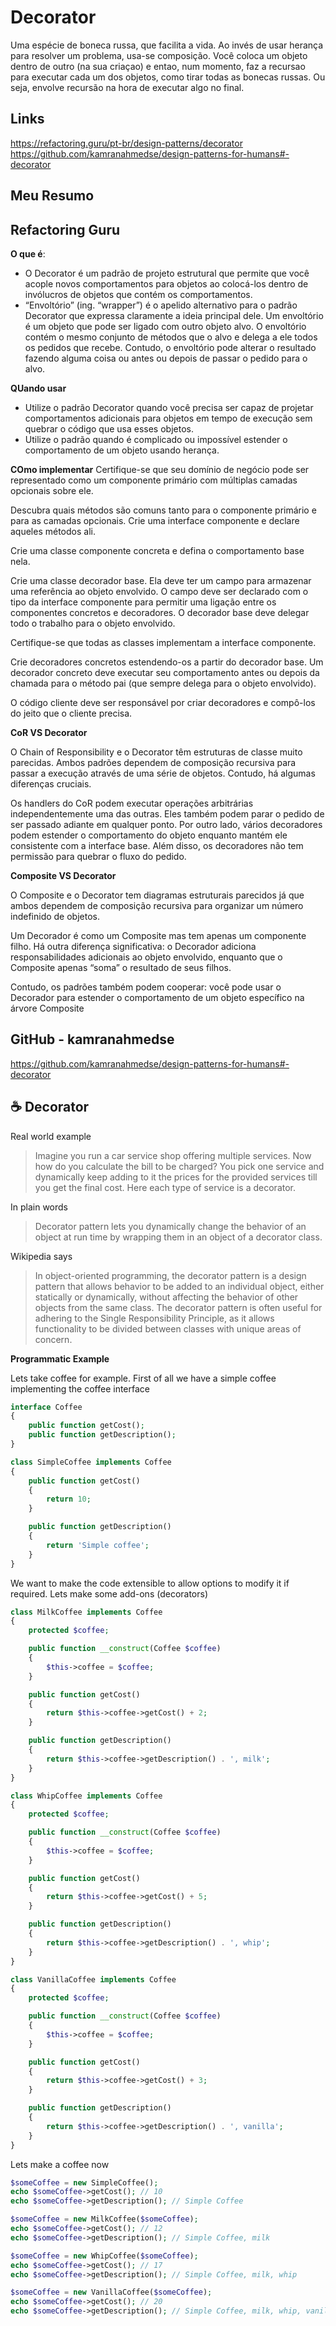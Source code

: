# Decorator

Uma espécie de boneca russa, que facilita a vida. Ao invés de usar herança para resolver um problema, usa-se composição. Você coloca um objeto dentro de outro (na sua criaçao) e entao, num momento, faz a recursao para executar cada um dos objetos, como tirar todas as bonecas russas. Ou seja, envolve recursão na hora de executar algo no final.

## Links

https://refactoring.guru/pt-br/design-patterns/decorator
https://github.com/kamranahmedse/design-patterns-for-humans#-decorator

## Meu Resumo

## Refactoring Guru

**O que é**:
+ O Decorator é um padrão de projeto estrutural que permite que você acople novos comportamentos para objetos ao colocá-los dentro de invólucros de objetos que contém os comportamentos.
+ “Envoltório” (ing. “wrapper”) é o apelido alternativo para o padrão Decorator que expressa claramente a ideia principal dele. Um envoltório é um objeto que pode ser ligado com outro objeto alvo. O envoltório contém o mesmo conjunto de métodos que o alvo e delega a ele todos os pedidos que recebe. Contudo, o envoltório pode alterar o resultado fazendo alguma coisa ou antes ou depois de passar o pedido para o alvo.

**QUando usar**
+ Utilize o padrão Decorator quando você precisa ser capaz de projetar comportamentos adicionais para objetos em tempo de execução sem quebrar o código que usa esses objetos.
+  Utilize o padrão quando é complicado ou impossível estender o comportamento de um objeto usando herança.

**COmo implementar**
Certifique-se que seu domínio de negócio pode ser representado como um componente primário com múltiplas camadas opcionais sobre ele.

Descubra quais métodos são comuns tanto para o componente primário e para as camadas opcionais. Crie uma interface componente e declare aqueles métodos ali.

Crie uma classe componente concreta e defina o comportamento base nela.

Crie uma classe decorador base. Ela deve ter um campo para armazenar uma referência ao objeto envolvido. O campo deve ser declarado com o tipo da interface componente para permitir uma ligação entre os componentes concretos e decoradores. O decorador base deve delegar todo o trabalho para o objeto envolvido.

Certifique-se que todas as classes implementam a interface componente.

Crie decoradores concretos estendendo-os a partir do decorador base. Um decorador concreto deve executar seu comportamento antes ou depois da chamada para o método pai (que sempre delega para o objeto envolvido).

O código cliente deve ser responsável por criar decoradores e compô-los do jeito que o cliente precisa.

**CoR VS Decorator**

O Chain of Responsibility e o Decorator têm estruturas de classe muito parecidas. Ambos padrões dependem de composição recursiva para passar a execução através de uma série de objetos. Contudo, há algumas diferenças cruciais.

Os handlers do CoR podem executar operações arbitrárias independentemente uma das outras. Eles também podem parar o pedido de ser passado adiante em qualquer ponto. Por outro lado, vários decoradores podem estender o comportamento do objeto enquanto mantém ele consistente com a interface base. Além disso, os decoradores não tem permissão para quebrar o fluxo do pedido.

**Composite VS Decorator**

O Composite e o Decorator tem diagramas estruturais parecidos já que ambos dependem de composição recursiva para organizar um número indefinido de objetos.

Um Decorador é como um Composite mas tem apenas um componente filho. Há outra diferença significativa: o Decorador adiciona responsabilidades adicionais ao objeto envolvido, enquanto que o Composite apenas “soma” o resultado de seus filhos.

Contudo, os padrões também podem cooperar: você pode usar o Decorador para estender o comportamento de um objeto específico na árvore Composite



## GitHub - kamranahmedse

https://github.com/kamranahmedse/design-patterns-for-humans#-decorator

☕ Decorator
-------------

Real world example

> Imagine you run a car service shop offering multiple services. Now how do you calculate the bill to be charged? You pick one service and dynamically keep adding to it the prices for the provided services till you get the final cost. Here each type of service is a decorator.

In plain words
> Decorator pattern lets you dynamically change the behavior of an object at run time by wrapping them in an object of a decorator class.

Wikipedia says
> In object-oriented programming, the decorator pattern is a design pattern that allows behavior to be added to an individual object, either statically or dynamically, without affecting the behavior of other objects from the same class. The decorator pattern is often useful for adhering to the Single Responsibility Principle, as it allows functionality to be divided between classes with unique areas of concern.

**Programmatic Example**

Lets take coffee for example. First of all we have a simple coffee implementing the coffee interface

```php
interface Coffee
{
    public function getCost();
    public function getDescription();
}

class SimpleCoffee implements Coffee
{
    public function getCost()
    {
        return 10;
    }

    public function getDescription()
    {
        return 'Simple coffee';
    }
}
```
We want to make the code extensible to allow options to modify it if required. Lets make some add-ons (decorators)
```php
class MilkCoffee implements Coffee
{
    protected $coffee;

    public function __construct(Coffee $coffee)
    {
        $this->coffee = $coffee;
    }

    public function getCost()
    {
        return $this->coffee->getCost() + 2;
    }

    public function getDescription()
    {
        return $this->coffee->getDescription() . ', milk';
    }
}

class WhipCoffee implements Coffee
{
    protected $coffee;

    public function __construct(Coffee $coffee)
    {
        $this->coffee = $coffee;
    }

    public function getCost()
    {
        return $this->coffee->getCost() + 5;
    }

    public function getDescription()
    {
        return $this->coffee->getDescription() . ', whip';
    }
}

class VanillaCoffee implements Coffee
{
    protected $coffee;

    public function __construct(Coffee $coffee)
    {
        $this->coffee = $coffee;
    }

    public function getCost()
    {
        return $this->coffee->getCost() + 3;
    }

    public function getDescription()
    {
        return $this->coffee->getDescription() . ', vanilla';
    }
}
```

Lets make a coffee now

```php
$someCoffee = new SimpleCoffee();
echo $someCoffee->getCost(); // 10
echo $someCoffee->getDescription(); // Simple Coffee

$someCoffee = new MilkCoffee($someCoffee);
echo $someCoffee->getCost(); // 12
echo $someCoffee->getDescription(); // Simple Coffee, milk

$someCoffee = new WhipCoffee($someCoffee);
echo $someCoffee->getCost(); // 17
echo $someCoffee->getDescription(); // Simple Coffee, milk, whip

$someCoffee = new VanillaCoffee($someCoffee);
echo $someCoffee->getCost(); // 20
echo $someCoffee->getDescription(); // Simple Coffee, milk, whip, vanilla
```
